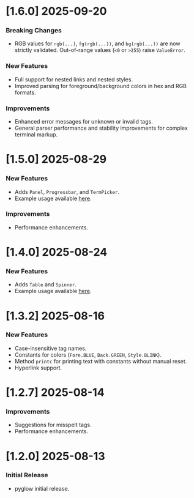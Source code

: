 # [1.6.0] 2025-09-20

### Breaking Changes
- RGB values for `rgb(...)`, `fg(rgb(...))`, and `bg(rgb(...))` are now strictly validated. Out-of-range values (`<0` or `>255`) raise `ValueError`.

### New Features
- Full support for nested links and nested styles.
- Improved parsing for foreground/background colors in hex and RGB formats.

### Improvements
- Enhanced error messages for unknown or invalid tags.
- General parser performance and stability improvements for complex terminal markup.

# [1.5.0] 2025-08-29

### New Features
- Adds `Panel`, `Progressbar`, and `TermPicker`.
- Example usage available [here](https://github.com/birukbelihu/pyglow/raw/master/examples).

### Improvements
- Performance enhancements.

# [1.4.0] 2025-08-24

### New Features
- Adds `Table` and `Spinner`.
- Example usage available [here](https://github.com/birukbelihu/pyglow/raw/master/examples).

# [1.3.2] 2025-08-16

### New Features
- Case-insensitive tag names.
- Constants for colors (`Fore.BLUE`, `Back.GREEN`, `Style.BLINK`).
- Method `printc` for printing text with constants without manual reset.
- Hyperlink support.

# [1.2.7] 2025-08-14

### Improvements
- Suggestions for misspelt tags.
- Performance enhancements.

# [1.2.0] 2025-08-13

### Initial Release
- pyglow initial release.
